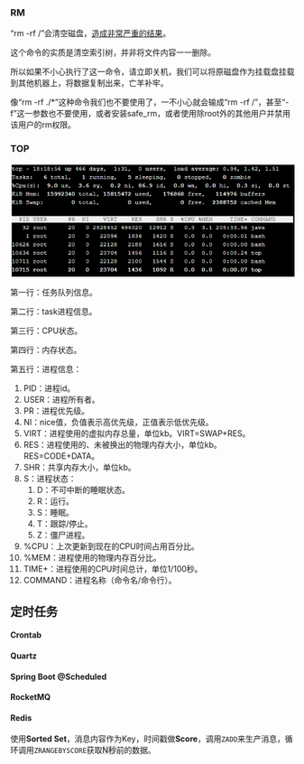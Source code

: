 ### RM

“rm -rf /”会清空磁盘，[造成非常严重的结果](https://www.zhihu.com/question/29438735/answer/1828100420)。

这个命令的实质是清空索引树，并非将文件内容一一删除。

所以如果不小心执行了这一命令，请立即关机，我们可以将原磁盘作为挂载盘挂载到其他机器上，将数据复制出来，亡羊补牢。

像“rm -rf ./*”这种命令我们也不要使用了，一不小心就会输成“rm -rf /”，甚至“-f”这一参数也不要使用，或者安装safe_rm，或者使用除root外的其他用户并禁用该用户的rm权限。



### TOP

![image](../images/10/linux-command-top.png)

第一行：任务队列信息。

第二行：task进程信息。

第三行：CPU状态。

第四行：内存状态。

第五行：进程信息：

1. PID：进程id。
2. USER：进程所有者。
3. PR：进程优先级。
4. NI：nice值，负值表示高优先级，正值表示低优先级。
5. VIRT：进程使用的虚拟内存总量，单位kb。VIRT=SWAP+RES。
6. RES：进程使用的、未被换出的物理内存大小，单位kb。RES=CODE+DATA。
7. SHR：共享内存大小，单位kb。
8. S：进程状态：
   1. D：不可中断的睡眠状态。
   2. R：运行。
   3. S：睡眠。
   4. T：跟踪/停止。
   5. Z：僵尸进程。
9. %CPU：上次更新到现在的CPU时间占用百分比。
10. %MEM：进程使用的物理内存百分比。
11. TIME+：进程使用的CPU时间总计，单位1/100秒。
12. COMMAND：进程名称（命令名/命令行）。



## 定时任务

#### Crontab

#### Quartz

#### Spring Boot @Scheduled

#### RocketMQ

#### Redis

使用**Sorted Set**，消息内容作为Key，时间戳做**Score**，调用`ZADD`来生产消息，循环调用`ZRANGEBYSCORE`获取<span style=background:#e6e6e6>N秒</span>前的数据。
